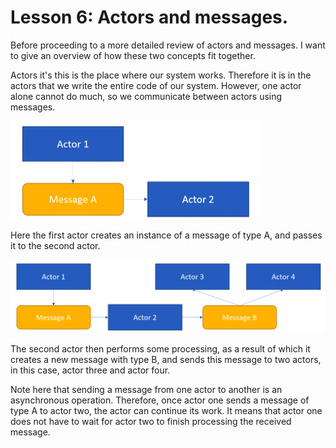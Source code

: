 # Lesson 6: Actors and messages.

Before proceeding to a more detailed review of actors and messages. I want to give an overview of how these two concepts fit together.

Actors it's this is the place where our system works. Therefore it is in the actors that we write the entire code of our system. However, one actor alone cannot do much, so we communicate between actors using messages.

<img src="images/1_6_1.png" style="zoom:50%;" />

Here the first actor creates an instance of a message of type A, and passes it to the second actor.

![](images/1_6_2.png)

The second actor then performs some processing, as a result of which it creates a new message with type B, and sends this message to two actors, in this case, actor three and actor four. 

Note here that sending a message from one actor to another is an asynchronous operation. Therefore, once actor one sends a message of type A to actor two, the actor can continue its work. It means that actor one does not have to wait for actor two to finish processing the received message. 

